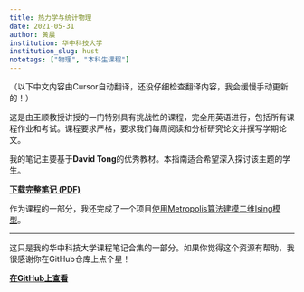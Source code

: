 ```yaml
---
title: 热力学与统计物理
date: 2021-05-31
author: 黄晨
institution: 华中科技大学
institution_slug: hust
notetags: ["物理", "本科生课程"]
---
```


（以下中文内容由Cursor自动翻译，还没仔细检查翻译内容，我会缓慢手动更新的！）

这是由王顺教授讲授的一门特别具有挑战性的课程，完全用英语进行，包括所有课程作业和考试。课程要求严格，要求我们每周阅读和分析研究论文并撰写学期论文。

我的笔记主要基于**David Tong**的优秀教材。本指南适合希望深入探讨该主题的学生。

[**下载完整笔记 (PDF)**](/notes/thermodynamics-and-statistical-physics/pdf/statistical-physics.pdf)

作为课程的一部分，我还完成了一个项目[使用Metropolis算法建模二维Ising模型](https://www.zhihu.com/question/440714043/answer/1693422235)。

---

这只是我的华中科技大学课程笔记合集的一部分。如果你觉得这个资源有帮助，我很感谢你在GitHub仓库上点个星！

[**在GitHub上查看**](https://github.com/chenx820/HUST-course-notes)
